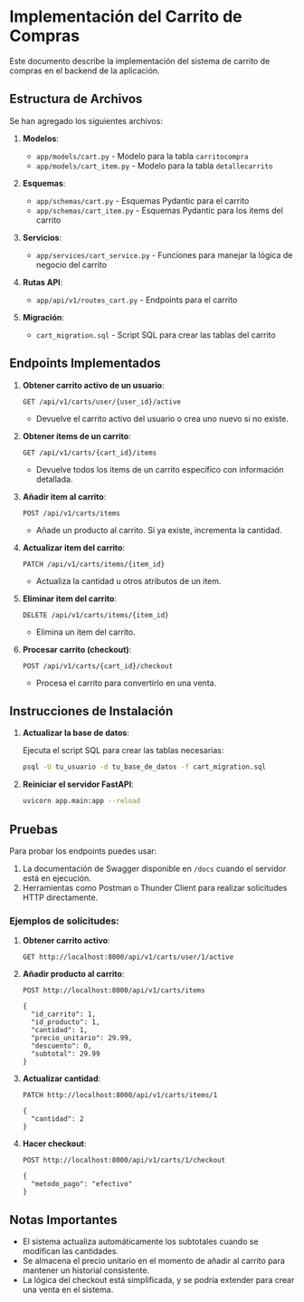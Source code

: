# Implementación del Carrito de Compras

Este documento describe la implementación del sistema de carrito de compras en el backend de la aplicación.

## Estructura de Archivos

Se han agregado los siguientes archivos:

1. **Modelos**:
   - `app/models/cart.py` - Modelo para la tabla `carritocompra`
   - `app/models/cart_item.py` - Modelo para la tabla `detallecarrito`

2. **Esquemas**:
   - `app/schemas/cart.py` - Esquemas Pydantic para el carrito
   - `app/schemas/cart_item.py` - Esquemas Pydantic para los items del carrito

3. **Servicios**:
   - `app/services/cart_service.py` - Funciones para manejar la lógica de negocio del carrito

4. **Rutas API**:
   - `app/api/v1/routes_cart.py` - Endpoints para el carrito

5. **Migración**:
   - `cart_migration.sql` - Script SQL para crear las tablas del carrito

## Endpoints Implementados

1. **Obtener carrito activo de un usuario**:
   ```
   GET /api/v1/carts/user/{user_id}/active
   ```
   - Devuelve el carrito activo del usuario o crea uno nuevo si no existe.

2. **Obtener items de un carrito**:
   ```
   GET /api/v1/carts/{cart_id}/items
   ```
   - Devuelve todos los items de un carrito específico con información detallada.

3. **Añadir item al carrito**:
   ```
   POST /api/v1/carts/items
   ```
   - Añade un producto al carrito. Si ya existe, incrementa la cantidad.

4. **Actualizar item del carrito**:
   ```
   PATCH /api/v1/carts/items/{item_id}
   ```
   - Actualiza la cantidad u otros atributos de un item.

5. **Eliminar item del carrito**:
   ```
   DELETE /api/v1/carts/items/{item_id}
   ```
   - Elimina un item del carrito.

6. **Procesar carrito (checkout)**:
   ```
   POST /api/v1/carts/{cart_id}/checkout
   ```
   - Procesa el carrito para convertirlo en una venta.

## Instrucciones de Instalación

1. **Actualizar la base de datos**:

   Ejecuta el script SQL para crear las tablas necesarias:
   ```bash
   psql -U tu_usuario -d tu_base_de_datos -f cart_migration.sql
   ```

2. **Reiniciar el servidor FastAPI**:
   ```bash
   uvicorn app.main:app --reload
   ```

## Pruebas

Para probar los endpoints puedes usar:

1. La documentación de Swagger disponible en `/docs` cuando el servidor está en ejecución.
2. Herramientas como Postman o Thunder Client para realizar solicitudes HTTP directamente.

### Ejemplos de solicitudes:

1. **Obtener carrito activo**:
   ```
   GET http://localhost:8000/api/v1/carts/user/1/active
   ```

2. **Añadir producto al carrito**:
   ```
   POST http://localhost:8000/api/v1/carts/items
   
   {
     "id_carrito": 1,
     "id_producto": 1,
     "cantidad": 1,
     "precio_unitario": 29.99,
     "descuento": 0,
     "subtotal": 29.99
   }
   ```

3. **Actualizar cantidad**:
   ```
   PATCH http://localhost:8000/api/v1/carts/items/1
   
   {
     "cantidad": 2
   }
   ```

4. **Hacer checkout**:
   ```
   POST http://localhost:8000/api/v1/carts/1/checkout
   
   {
     "metodo_pago": "efectivo"
   }
   ```

## Notas Importantes

- El sistema actualiza automáticamente los subtotales cuando se modifican las cantidades.
- Se almacena el precio unitario en el momento de añadir al carrito para mantener un historial consistente.
- La lógica del checkout está simplificada, y se podría extender para crear una venta en el sistema. 